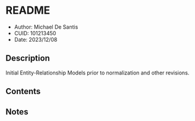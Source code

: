 # README
* Author: Michael De Santis
* CUID: 101213450
* Date: 2023/12/08

## Description
Initial Entity-Relationship Models prior to normalization and other revisions.

## Contents

## Notes

